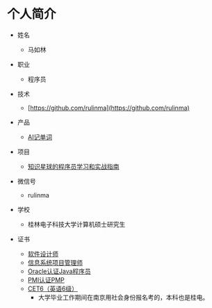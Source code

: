 # 个人简介

* 姓名
  * 马如林

* 职业
  * 程序员

* 技术
  * [https://github.com/rulinma](https://github.com/rulinma)

* 产品
  * [AI记单词](https://www.xianglesong.com)

* 项目
  * [知识星球的程序员学习和实战指南](https://t.zsxq.com/0b9G5yduM)

* 微信号
  * rulinma

* 学校
  * 桂林电子科技大学计算机硕士研究生

* 证书
  * [软件设计师](images/design.png)
  * [信息系统项目管理师](images/itmanager.png)
  * [Oracle认证Java程序员](images/ocjp.jpg)
  * [PMI认证PMP](images/pmp.jpg)
  * [CET6（英语6级）](images/cet6.JPG)
    * 大学毕业工作期间在南京用社会身份报名考的，本科也是桂电。
